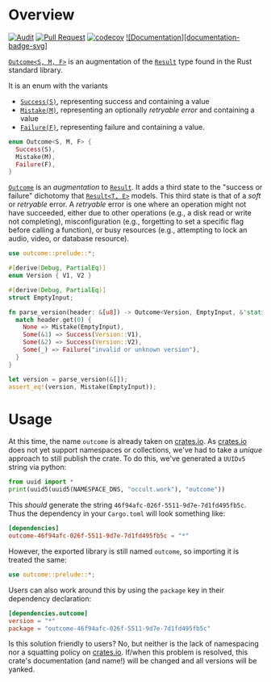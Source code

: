 # Overview

[![Audit][audit-badge-svg]][audit-badge-yml]
[![Pull Request][pull-request-badge-svg]][pull-request-badge-yml]
[![codecov][codecov-badge-svg]][codecov-badge-lnk]
[![Documentation][documentation-badge-svg]][documentation-badge-lnk]

[`Outcome<S, M, F>`][`Outcome`] is an augmentation of the [`Result`] type
found in the Rust standard library.

It is an enum with the variants
 - [`Success(S)`], representing success and containing a value
 - [`Mistake(M)`], representing an optionally *retryable error* and
    containing a value
 - [`Failure(F)`], representing failure and containing a value.

```rust
enum Outcome<S, M, F> {
  Success(S),
  Mistake(M),
  Failure(F),
}
```

[`Outcome`] is an *augmentation* to [`Result`]. It adds a third state to
the "success or failure" dichotomy that [`Result<T, E>`][`Result`] models.
This third state is that of a *soft* or *retryable* error. A *retryable*
error is one where an operation might not have succeeded, either due to
other operations (e.g., a disk read or write not completing),
misconfiguration (e.g., forgetting to set a specific flag before calling a
function), or busy resources (e.g., attempting to lock an audio, video, or
database resource).

```rust
use outcome::prelude::*;

#[derive(Debug, PartialEq)]
enum Version { V1, V2 }

#[derive(Debug, PartialEq)]
struct EmptyInput;

fn parse_version(header: &[u8]) -> Outcome<Version, EmptyInput, &'static str> {
  match header.get(0) {
    None => Mistake(EmptyInput),
    Some(&1) => Success(Version::V1),
    Some(&2) => Success(Version::V2),
    Some(_) => Failure("invalid or unknown version"),
  }
}

let version = parse_version(&[]);
assert_eq!(version, Mistake(EmptyInput));
```

# Usage

At this time, the name `outcome` is already taken on [crates.io]. As
[crates.io] does not yet support namespaces or collections, we've had to
take a *unique* approach to still publish the crate. To do this, we've
generated a `UUIDv5` string via python:

```python
from uuid import *
print(uuid5(uuid5(NAMESPACE_DNS, "occult.work"), "outcome"))
```

This *should* generate the string `46f94afc-026f-5511-9d7e-7d1fd495fb5c`.
Thus the dependency in your `Cargo.toml` will look something like:

```toml
[dependencies]
outcome-46f94afc-026f-5511-9d7e-7d1fd495fb5c = "*"
```

However, the exported library is still named `outcome`, so importing it is
treated the same:

```rust
use outcome::prelude::*;
```

Users can also work around this by using the `package` key in their
dependency declaration:

```toml
[dependencies.outcome]
version = "*"
package = "outcome-46f94afc-026f-5511-9d7e-7d1fd495fb5c"
```

Is this solution friendly to users? No, but neither is the lack of
namespacing nor a squatting policy on [crates.io]. If/when this problem is
resolved, this crate's documentation (and name!) will be changed and all
versions will be yanked.

[`Result`]: core::result::Result

[`Outcome`]: crate::prelude::Outcome

[`Success(S)`]: crate::prelude::Success
[`Mistake(M)`]: crate::prelude::Mistake
[`Failure(F)`]: crate::prelude::Failure

[crates.io]: https://crates.io
[`eyre`]: https://crates.io/crates/eyre

[docuemntation-badge-svg]: https://img.shields.io/docsrs/outcome-46f94afc-026f-5511-9d7e-7d1fd495fb5c?label=Documentation
[documentation-badge-lnk]: https://docs.rs/outcome-46f94afc-026f-5511-9d7e-7d1fd495fb5c/latest/outcome/

[pull-request-badge-svg]: https://github.com/bruxisma/outcome/actions/workflows/pull-request.yml/badge.svg
[pull-request-badge-yml]: https://github.com/bruxisma/outcome/actions/workflows/pull-request.yml
[codecov-badge-svg]: https://codecov.io/gh/bruxisma/outcome/branch/main/graph/badge.svg
[codecov-badge-lnk]: https://codecov.io/gh/bruxisma/outcome
[audit-badge-svg]: https://github.com/bruxisma/outcome/actions/workflows/audit.yml/badge.svg
[audit-badge-yml]: https://github.com/bruxisma/outcome/actions/workflows/audit.yml
